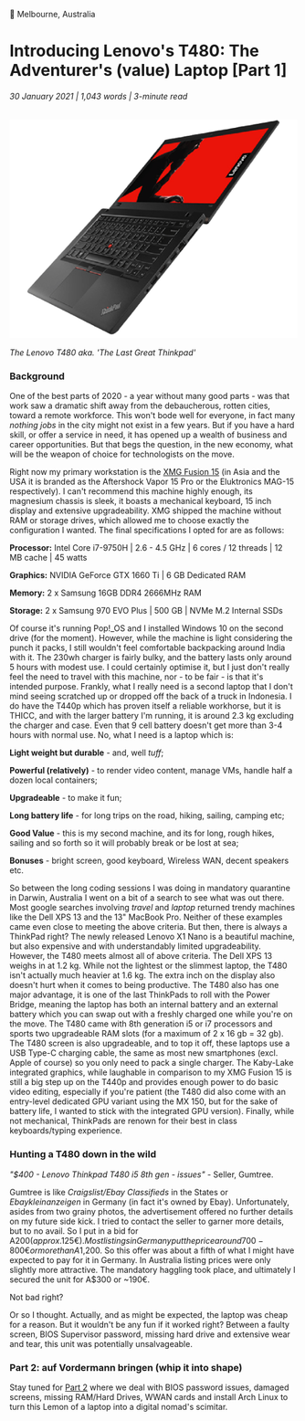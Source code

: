 📍 Melbourne, Australia

# Introducing Lenovo's T480: The Adventurer's (value) Laptop [Part 1]

###### 30 January 2021 | 1,043 words | 3-minute read

![Lenovo T480](/static/adventure_laptop_001.png)

_The Lenovo T480 aka. 'The Last Great Thinkpad'_

### Background

One of the best parts of 2020 - a year without many good parts - was that work saw a dramatic shift away from the debaucherous, rotten cities, toward a remote workforce. This won't bode well for everyone, in fact many _nothing jobs_ in the city might not exist in a few years. But if you have a hard skill, or offer a service in need, it has opened up a wealth of business and career opportunities. But that begs the question, in the new economy, what will be the weapon of choice for technologists on the move.

Right now my primary workstation is the [XMG Fusion 15](https://bestware.com/en/xmg-fusion-15.html) (in Asia and the USA it is branded as the Aftershock Vapor 15 Pro or the Eluktronics MAG-15 respectively). I can't recommend this machine highly enough, its magnesium chassis is sleek, it boasts a mechanical keyboard, 15 inch display and extensive upgradeability. XMG shipped the machine without RAM or storage drives, which allowed me to choose exactly the configuration I wanted. The final specifications I opted for are as follows:

**Processor:** Intel Core i7-9750H | 2.6 - 4.5 GHz | 6 cores / 12 threads | 12 MB cache | 45 watts

**Graphics:** NVIDIA GeForce GTX 1660 Ti | 6 GB Dedicated RAM

**Memory:** 2 x Samsung 16GB DDR4 2666MHz RAM

**Storage:** 2 x Samsung 970 EVO Plus | 500 GB | NVMe M.2 Internal SSDs

Of course it's running Pop!\_OS and I installed Windows 10 on the second drive (for the moment). However, while the machine is light considering the punch it packs, I still wouldn't feel comfortable backpacking around India with it. The 230wh charger is fairly bulky, and the battery lasts only around 5 hours with modest use. I could certainly optimise it, but I just don't really feel the need to travel with this machine, nor - to be fair - is that it's intended purpose. Frankly, what I really need is a second laptop that I don't mind seeing scratched up or dropped off the back of a truck in Indonesia. I do have the T440p which has proven itself a reliable workhorse, but it is THICC, and with the larger battery I'm running, it is around 2.3 kg excluding the charger and case. Even that 9 cell battery doesn't get more than 3-4 hours with normal use. No, what I need is a laptop which is:

**Light weight but durable** - and, well _tuff_;

**Powerful (relatively)** - to render video content, manage VMs, handle half a dozen local containers;

**Upgradeable** - to make it fun;

**Long battery life** - for long trips on the road, hiking, sailing, camping etc;

**Good Value** - this is my second machine, and its for long, rough hikes, sailing and so forth so it will probably break or be lost at sea;

**Bonuses** - bright screen, good keyboard, Wireless WAN, decent speakers etc.

So between the long coding sessions I was doing in mandatory quarantine in Darwin, Australia I went on a bit of a search to see what was out there. Most google searches involving _travel_ and _laptop_ returned trendy machines like the Dell XPS 13 and the 13" MacBook Pro. Neither of these examples came even close to meeting the above criteria. But then, there is always a ThinkPad right? The newly released Lenovo X1 Nano is a beautiful machine, but also expensive and with understandably limited upgradeability. However, the T480 meets almost all of above criteria. The Dell XPS 13 weighs in at 1.2 kg. While not the lightest or the slimmest laptop, the T480 isn't actually much heavier at 1.6 kg. The extra inch on the display also doesn't hurt when it comes to being productive. The T480 also has one major advantage, it is one of the last ThinkPads to roll with the Power Bridge, meaning the laptop has both an internal battery and an external battery which you can swap out with a freshly charged one while you're on the move. The T480 came with 8th generation i5 or i7 processors and sports two upgradeable RAM slots (for a maximum of 2 x 16 gb = 32 gb). The T480 screen is also upgradeable, and to top it off, these laptops use a USB Type-C charging cable, the same as most new smartphones (excl. Apple of course) so you only need to pack a single charger. The Kaby-Lake integrated graphics, while laughable in comparison to my XMG Fusion 15 is still a big step up on the T440p and provides enough power to do basic video editing, especially if you're patient (the T480 did also come with an entry-level dedicated GPU variant using the MX 150, but for the sake of battery life, I wanted to stick with the integrated GPU version). Finally, while not mechanical, ThinkPads are renown for their best in class keyboards/typing experience.

### Hunting a T480 down in the wild

_"$400 - Lenovo Thinkpad T480 i5 8th gen - issues"_ - Seller, Gumtree.

Gumtree is like _Craigslist/Ebay Classifieds_ in the States or _Ebaykleinanzeigen_ in Germany (in fact it's owned by Ebay). Unfortunately, asides from two grainy photos, the advertisement offered no further details on my future side kick. I tried to contact the seller to garner more details, but to no avail. So I put in a bid for A$200 (approx. 125€). Most listings in Germany put the price around 700-800€ or more than A$1,200. So this offer was about a fifth of what I might have expected to pay for it in Germany. In Australia listing prices were only slightly more attractive. The mandatory haggling took place, and ultimately I secured the unit for A$300 or ~190€.

Not bad right?

Or so I thought. Actually, and as might be expected, the laptop was cheap for a reason. But it wouldn't be any fun if it worked right? Between a faulty screen, BIOS Supervisor password, missing hard drive and extensive wear and tear, this unit was potentially unsalvageable.

### Part 2: auf Vordermann bringen (whip it into shape)

Stay tuned for [Part 2](/writing/adventure_laptop_002.html) where we deal with BIOS password issues, damaged screens, missing RAM/Hard Drives, WWAN cards and install Arch Linux to turn this Lemon of a laptop into a digital nomad's scimitar.
